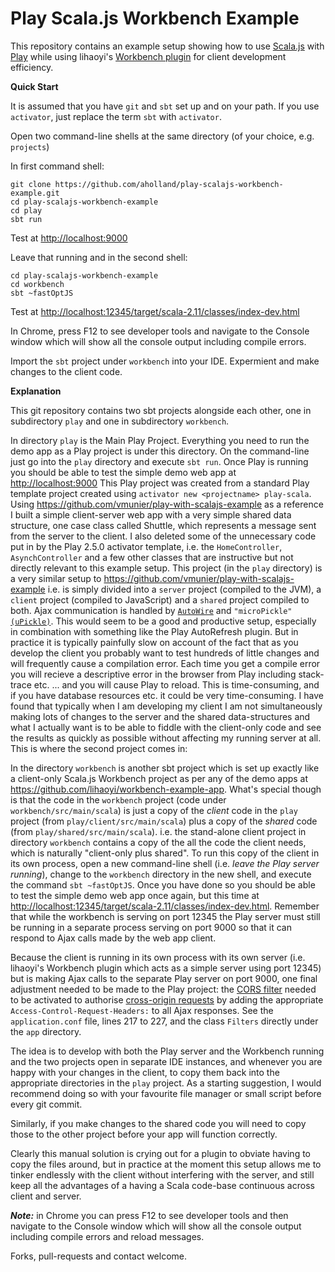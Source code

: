 # Play Scala.js Workbench Example
This repository contains an example setup showing how to use [Scala.js](https://www.scala-js.org/) with [Play](https://www.playframework.com/) while using lihaoyi's [Workbench plugin](https://github.com/lihaoyi/workbench) for client development efficiency.

**Quick Start**

It is assumed that you have `git` and `sbt` set up and on your path. If you use `activator`, just replace the term `sbt` with `activator`.

Open two command-line shells at the same directory (of your choice, e.g. `projects`)

In first command shell:
```
git clone https://github.com/aholland/play-scalajs-workbench-example.git
cd play-scalajs-workbench-example
cd play
sbt run
```
Test at <http://localhost:9000>

Leave that running and in the second shell:
```
cd play-scalajs-workbench-example
cd workbench
sbt ~fastOptJS
```
Test at <http://localhost:12345/target/scala-2.11/classes/index-dev.html>

In Chrome, press F12 to see developer tools and navigate to the Console window which will show all the console output including compile errors.

Import the `sbt` project under `workbench` into your IDE. Expermient and make changes to the client code.


**Explanation**

This git repository contains two sbt projects alongside each other, one in subdirectory `play` and one in subdirectory `workbench`.

In directory `play` is the Main Play Project. Everything you need to run the demo app as a Play project is under this directory. On the command-line just go into the `play` directory and execute `sbt run`. Once Play is running you should be able to test the simple demo web app at <http://localhost:9000> This Play project was created from a standard Play template project created using `activator new <projectname> play-scala`. Using https://github.com/vmunier/play-with-scalajs-example as a reference I built a simple client-server web app with a very simple shared data structure, one case class called Shuttle, which represents a message sent from the server to the client. I also deleted some of the unnecessary code put in by the Play 2.5.0 activator template, i.e. the `HomeController`, `AsynchController` and a few other classes that are instructive but not directly relevant to this example setup. This project (in the `play` directory) is a very similar setup to https://github.com/vmunier/play-with-scalajs-example i.e. is simply divided into a `server` project (compiled to the JVM), a `client` project (compiled to JavaScript) and a `shared` project compiled to both. Ajax communication is handled by [`AutoWire`](https://github.com/lihaoyi/autowire) and `"microPickle"` [`(uPickle)`](https://github.com/lihaoyi/upickle-pprint). This would seem to be a good and productive setup, especially in combination with something like the Play AutoRefresh plugin. But in practice it is typically painfully slow on account of the fact that as you develop the client you probably want to test hundreds of little changes and will frequently cause a compilation error. Each time you get a compile error you will recieve a descriptive error in the browser from Play including stack-trace etc. ... and you will cause Play to reload. This is time-consuming, and if you have database resources etc. it could be very time-consuming. I have found that typically when I am developing my client I am not simultaneously making lots of changes to the server and the shared data-structures and what I actually want is to be able to fiddle with the client-only code and see the results as quickly as possible without affecting my running server at all. This is where the second project comes in:

In the directory `workbench` is another sbt project which is set up exactly like a client-only Scala.js Workbench project as per any of the demo apps at <https://github.com/lihaoyi/workbench-example-app>. What's special though is that the code in the `workbench` project (code under `workbench/src/main/scala`) is just a copy of the *client* code in the `play` project  (from `play/client/src/main/scala`) plus a copy of the *shared* code (from `play/shared/src/main/scala`). i.e. the stand-alone client project in directory `workbench` contains a copy of the all the code the client needs, which is naturally "client-only plus shared". To run this copy of the client in its own process, open a new command-line shell (i.e. *leave the Play server running*), change to the `workbench` directory in the new shell, and execute the command `sbt ~fastOptJS`. Once you have done so you should be able to test the simple demo web app once again, but this time at <http://localhost:12345/target/scala-2.11/classes/index-dev.html>. Remember that while the workbench is serving on port 12345 the Play server must still be running in a separate process serving on port 9000 so that it can respond to Ajax calls made by the web app client.

Because the client is running in its own process with its own server (i.e. lihaoyi's Workbench plugin which acts as a simple server using port 12345) but is making Ajax calls to the separate Play server on port 9000, one final adjustment needed to be made to the Play project: the [CORS filter](https://www.playframework.com/documentation/2.5.x/CorsFilter) needed to be activated to authorise [cross-origin requests](https://developer.mozilla.org/en-US/docs/Web/HTTP/Access_control_CORS) by adding the appropriate `Access-Control-Request-Headers:` to all Ajax responses. See the `application.conf` file, lines 217 to 227, and the class `Filters` directly under the `app` directory.

The idea is to develop with both the Play server and the Workbench running and the two projects open in separate IDE instances, and whenever you are happy with your changes in the client, to copy them back into the appropriate directories in the `play` project. As a starting suggestion, I would recommend doing so with your favourite file manager or small script before every git commit.

Similarly, if you make changes to the shared code you will need to copy those to the other project before your app will function correctly. 

Clearly this manual solution is crying out for a plugin to obviate having to copy the files around, but in practice at the moment this setup allows me to tinker endlessly with the client without interfering with the server, and still keep all the advantages of a having a Scala code-base continuous across client and server.

***Note:*** in Chrome you can press F12 to see developer tools and then navigate to the Console window which will show all the console output including compile errors and reload messages.
  
Forks, pull-requests and contact welcome. 